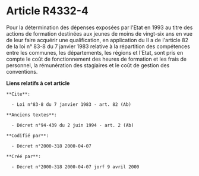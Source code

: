 # Article R4332-4

Pour la détermination des dépenses exposées par l'Etat en 1993 au titre des actions de formation destinées aux jeunes de
moins de vingt-six ans en vue de leur faire acquérir une qualification, en application du II a de l'article 82 de la loi n°
83-8 du 7 janvier 1983 relative à la répartition des compétences entre les communes, les départements, les régions et l'Etat,
sont pris en compte le coût de fonctionnement des heures de formation et les frais de personnel, la rémunération des
stagiaires et le coût de gestion des conventions.

**Liens relatifs à cet article**

	**Cite**:

	  - Loi n°83-8 du 7 janvier 1983 - art. 82 (Ab)

	**Anciens textes**:

	  - Décret n°94-439 du 2 juin 1994 - art. 2 (Ab)

	**Codifié par**:

	  - Décret n°2000-318 2000-04-07

	**Créé par**:

	  - Décret n°2000-318 2000-04-07 jorf 9 avril 2000
